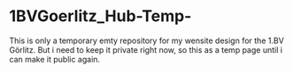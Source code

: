 # 1BVGoerlitz_Hub-Temp-
This is only a temporary emty repository for my wensite design for the 1.BV Görlitz. But i need to keep it private right now, so this as a temp page until i can make it public again.
